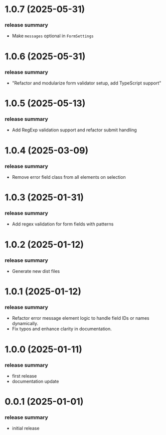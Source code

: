 <a name="1.0.7"></a>
# 1.0.7 (2025-05-31)

### release summary
- Make `messages` optional in `FormSettings`

<a name="1.0.6"></a>
# 1.0.6 (2025-05-31)

### release summary
- "Refactor and modularize form validator setup, add TypeScript support"

<a name="1.0.5"></a>
# 1.0.5 (2025-05-13)

### release summary
- Add RegExp validation support and refactor submit handling

<a name="1.0.4"></a>
# 1.0.4 (2025-03-09)

### release summary

- Remove error field class from all elements on selection

<a name="1.0.3"></a>
# 1.0.3 (2025-01-31)

### release summary

- Add regex validation for form fields with patterns

<a name="1.0.2"></a>
# 1.0.2 (2025-01-12)

### release summary

- Generate new dist files

<a name="1.0.1"></a>
# 1.0.1 (2025-01-12)

### release summary

- Refactor error message element logic to handle field IDs or names dynamically. 
- Fix typos and enhance clarity in documentation.

<a name="1.0.0"></a>
# 1.0.0 (2025-01-11)

### release summary

- first release
- documentation update

<a name="0.0.1"></a>
# 0.0.1 (2025-01-01)

### release summary

- initial release
